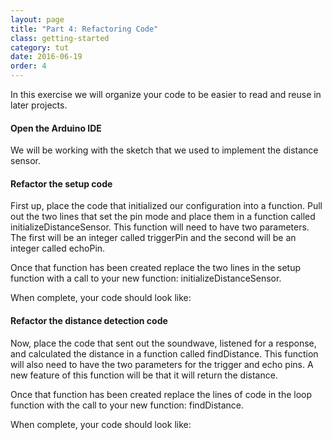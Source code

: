 ```yaml
---
layout: page
title: "Part 4: Refactoring Code"
class: getting-started
category: tut
date: 2016-06-19
order: 4
---
```


In this exercise we will organize your code to be easier to read and
reuse in later projects.

#### Open the Arduino IDE

We will be working with the sketch that we used to implement the
distance sensor.

#### Refactor the setup code

First up, place the code that initialized our configuration into a
function. Pull out the two lines that set the pin mode and place them in
a function called initializeDistanceSensor. This function will need to
have two parameters. The first will be an integer called triggerPin and
the second will be an integer called echoPin.

Once that function has been created replace the two lines in the setup
function with a call to your new function: initializeDistanceSensor.

When complete, your code should look like:

<script src="https://gist.github.com/dennisburton/c342803dfe88c3ad7ee87c5117960018.js"></script>


#### Refactor the distance detection code

Now, place the code that sent out the soundwave, listened for a
response, and calculated the distance in a function called findDistance.
This function will also need to have the two parameters for the trigger
and echo pins. A new feature of this function will be that it will
return the distance.

Once that function has been created replace the lines of code in the
loop function with the call to your new function: findDistance.

When complete, your code should look like:

<script src="https://gist.github.com/dennisburton/e7050e8678a32139363da8882d1d654f.js"></script>


